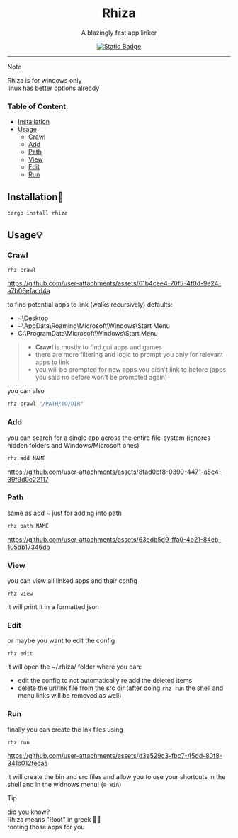 <h1 align="center">Rhiza</h1>
<p align="center">A blazingly fast app linker</p>
<div align="center">

[![Static Badge](https://img.shields.io/badge/crates.io-1e2029?style=flat&logo=rust&logoColor=f74b00&label=find%20at&labelColor=15161b)](https://crates.io/crates/rhiza)
</div>

---

> [!Note]
> Rhiza is for windows only  
> linux has better options already

### Table of Content  
* [Installation](#Installation)
* [Usage](#Usage)
  * [Crawl](#Crawl)
  * [Add](#Add)
  * [Path](#Path)
  * [View](#View)
  * [Edit](#Edit)
  * [Run](#Run)

## Installation🔧
```sh
cargo install rhiza
```

## Usage💡
### Crawl
```sh
rhz crawl
```
https://github.com/user-attachments/assets/61b4cee4-70f5-4f0d-9e24-a7b06efacd4a

to find potential apps to link (walks recursively)
defaults:
* ~\Desktop
* ~\AppData\Roaming\Microsoft\Windows\Start Menu
* C:\ProgramData\Microsoft\Windows\Start Menu

> * **Crawl** is mostly to find gui apps and games
> * there are more filtering and logic to prompt you only for relevant apps to link
> * you will be prompted for new apps you didn't link to before (apps you said no before won't be prompted again)
  
  
you can also
```sh
rhz crawl "/PATH/TO/DIR"
```

### Add
you can search for a single app across the entire file-system (ignores hidden folders and Windows/Microsoft ones)
```sh
rhz add NAME
```
https://github.com/user-attachments/assets/8fad0bf8-0390-4471-a5c4-39f9d0c22117  


### Path  
same as add ~ just for adding into path  
```sh
rhz path NAME
```  

https://github.com/user-attachments/assets/63edb5d9-ffa0-4b21-84eb-105db17346db


### View
you can view all linked apps and their config
```
rhz view
```
it will print it in a formatted json


### Edit
or maybe you want to edit the config
```
rhz edit
```
it will open the ~/.rhiza/ folder where you can:  
* edit the config to not automatically re add the deleted items  
* delete the url/lnk file from the src dir (after doing `rhz run` the shell and menu links will be removed as well)

### Run
finally you can create the lnk files using
```
rhz run
```
https://github.com/user-attachments/assets/d3e529c3-fbc7-45dd-80f8-341c012fecaa

it will create the bin and src files and allow you to use your shortcuts in the shell and in the widnows menu! (`⊞ Win`)
  
> [!Tip]
> did you know?  
> Rhiza means "Root" in greek 🌱🌿  
> rooting those apps for you  
